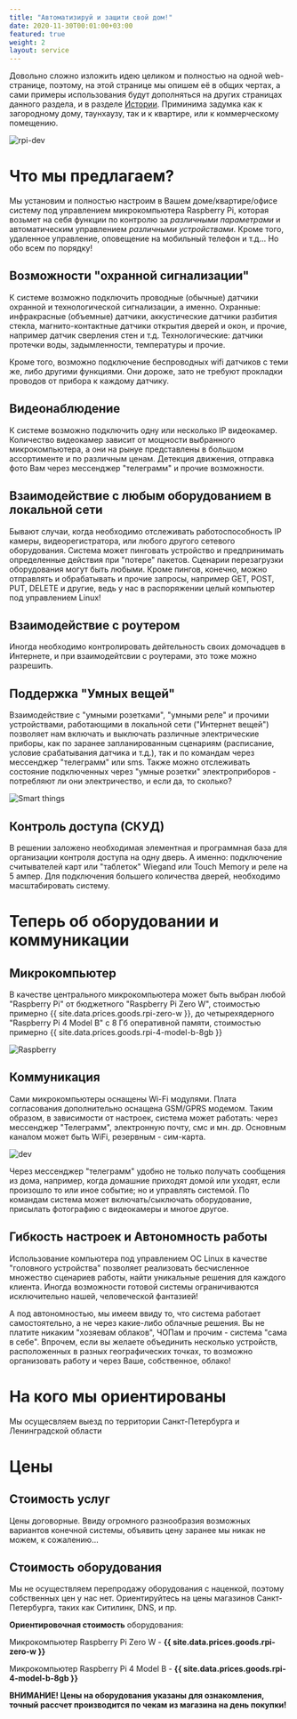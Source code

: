```yaml
---
title: "Автоматизируй и защити свой дом!"
date: 2020-11-30T00:01:00+03:00
featured: true
weight: 2
layout: service
---
```


Довольно сложно изложить идею целиком и полностью на одной web-странице, поэтому, на этой странице мы опишем её в общих чертах, а сами примеры использования будут дополняться на других страницах данного раздела, и в разделе [Истории](/stories/). Приминима задумка как к загородному дому, таунхаузу, так и к квартире, или к коммерческому помещению.

![rpi-dev](/images/services/rpi_dev_001_001.png)

# Что мы предлагаем?

Мы установим и полностью настроим в Вашем доме/квартире/офисе систему под управлением микрокомпьютера Raspberry Pi, которая возьмет на себя функции по контролю за *различными параметрами* и автоматическим управлением *различными устройствами*. Кроме того, удаленное управление, оповещение на мобильный телефон и т.д... Но обо всем по порядку!

## Возможности "охранной сигнализации"

К системе возможно подключить проводные (обычные) датчики охранной и технологической сигнализации, а именно. Охранные: инфракрасные (объемные) датчики, аккустические датчики разбития стекла, магнито-контактные датчики открытия дверей и окон, и прочие, например датчик сверления стен и т.д. Технологические: датчики протечки воды, задымленности, температуры и прочие. 

Кроме того, возможно подключение беспроводных wifi датчиков с теми же, либо другими функциями. Они дороже, зато не требуют прокладки проводов от прибора к каждому датчику.

## Видеонаблюдение

К системе возможно подключить одну или несколько IP видеокамер. Количество видеокамер зависит от мощности выбранного микрокомпьютера, а они на рынуе представлены в большом ассортименте и по различным ценам. Детекция движения, отправка фото Вам через мессенджер "телеграмм" и прочие возможности.

## Взаимодействие с любым оборудованием в локальной сети

Бывают случаи, когда необходимо отслеживать работоспособность IP камеры, видеорегистратора, или любого другого сетевого оборудования. Система может пинговать устройство и предпринимать определенные действия при "потере" пакетов. Сценарии перезагрузки оборудования могут быть любыми. Кроме пингов, конечно, можно отправлять и обрабатывать и прочие запросы, например GET, POST, PUT, DELETE и другие, ведь у нас в распоряжении целый компьютер под управлением Linux!

## Взаимодействие с роутером

Иногда необходимо контролировать дейтельность своих домочадцев в Интернете, и при взаимодейтсвии с роутерами, это тоже можно разрешить.

## Поддержка "Умных вещей"

Взаимодействие с "умными розетками", "умными реле" и прочими устройствами, работающими в локальной сети ("Интернет вещей") позволяет нам включать и выключать различные электрические приборы, как по заранее запланированным сценариям (расписание, условие срабатывания датчика и т.д.), так и по командам через мессенджер "телеграмм" или sms. Также можно отслеживать состояние подключенных через "умные розетки" электроприборов - потребляют ли они электричество, и если да, то сколько?

![Smart things](/images/services/rpi_dev_001_002.png)

## Контроль доступа (СКУД)

В решении заложено необходимая элементная и программная база для организации контроля доступа на одну дверь. А именно: подключение считывателей карт или "таблеток" Wiegand или Touch Memory и реле на 5 ампер. Для подключения большего количества дверей, необходимо масштабировать систему.

# Теперь об оборудовании и коммуникации

## Микрокомпьютер

В качестве центрального микрокомпьютера может быть выбран любой "Raspberry Pi" от бюджетного "Raspberry Pi Zero W", стоимостью примерно {{ site.data.prices.goods.rpi-zero-w }}, до четырехядерного "Raspberry Pi 4 Model B" с 8 Гб оперативной памяти, стоимостью примерно {{ site.data.prices.goods.rpi-4-model-b-8gb }}

![Raspberry](/images/services/rpi_dev_001_003.png)

## Коммуникация

Сами микрокомпьютеры оснащены Wi-Fi модулями. Плата согласования дополнительно оснащена GSM/GPRS модемом. Таким образом, в зависимости от настроек, система может работать: через мессенджер "Телеграмм", электронную почту, смс и мн. др. Основным каналом может быть WiFi, резервным - сим-карта.

![dev](/images/services/rpi_dev_001_004.png)

Через мессенджер "телеграмм" удобно не только получать сообщения из дома, например, когда домашние приходят домой или уходят, если произошло то или иное событие; но и управлять системой. По командам система может включать/сыключать оборудование, присылать фотографию с видеокамеры и многое другое.

## Гибкость настроек и Автономность работы

Использование компьютера под управлением ОС Linux в качестве "головного устройства" позволяет реализовать бесчисленное множество сценариев работы, найти уникальные решения для каждого клиента. Иногда возможности готовой системы ограничиваются исключительно нашей, человеческой фантазией!

А под автономностью, мы имеем ввиду то, что система работает самостоятельно, а не через какие-либо облачные решения. Вы не платите никаким "хозяевам облаков", ЧОПам и прочим - система "сама в себе". Впрочем, если вы желаете объединить несколько устройств, расположенных в разных географических точках, то возможно организовать работу и через Ваше, собственное, облако!

# На кого мы ориентированы

Мы осущесвляем выезд по территории Санкт-Петербурга и Ленинградской области

# Цены

## Стоимость услуг

Цены договорные. Ввиду огромного разнообразия возможных вариантов конечной системы, объявить цену заранее мы никак не можем, к сожалению...

## Стоимость оборудования

Мы не осуществляем перепродажу оборудования с наценкой, поэтому собственных цен у нас нет. Ориентируйтесь на цены магазинов Санкт-Петербурга, таких как Ситилинк, DNS, и пр.

**Ориентировочная стоимость** оборудования:

Микрокомпьютер Raspberry Pi Zero W - **{{ site.data.prices.goods.rpi-zero-w }}**

Микрокомпьютер Raspberry Pi 4 Model B - **{{ site.data.prices.goods.rpi-4-model-b-8gb }}**

**ВНИМАНИЕ! Цены на оборудования указаны для ознакомления, точный рассчет производится по чекам из магазина на день покупки!**

